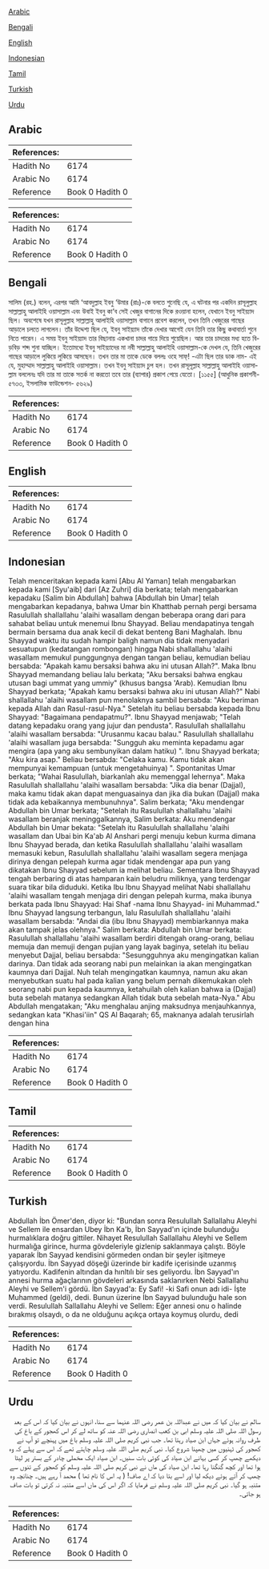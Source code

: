 [Arabic](#arabic)

[Bengali](#bengali)

[English](#english)

[Indonesian](#indonesian)

[Tamil](#tamil)

[Turkish](#turkish)

[Urdu](#urdu)

## Arabic


<div dir="rtl" lang="ar" style={{fontSize:'larger',backgroundColor:'#f8f9fa',padding:20}}>

</div>
<div style={{backgroundColor:'#f8f9fa',padding:20, marginBottom: 10}}><table> <thead> <tr> <th>References:</th> <th></th> </tr> </thead> <tbody><tr><td>Hadith No</td><td>6174</td></tr><tr><td>Arabic No</td><td>6174</td></tr><tr><td>Reference</td><td>Book 0 Hadith 0</td></tr></tbody></table></div>


<div dir="rtl" lang="ar" style={{fontSize:'larger',backgroundColor:'#f8f9fa',padding:20}}>

</div>
<div style={{backgroundColor:'#f8f9fa',padding:20, marginBottom: 10}}><table> <thead> <tr> <th>References:</th> <th></th> </tr> </thead> <tbody><tr><td>Hadith No</td><td>6174</td></tr><tr><td>Arabic No</td><td>6174</td></tr><tr><td>Reference</td><td>Book 0 Hadith 0</td></tr></tbody></table></div>

## Bengali


<div dir="ltr" lang="bn" style={{fontSize:'larger',backgroundColor:'#f8f9fa',padding:20}}>
সালিম (রহ.) বলেন, এরপর আমি ‘আবদুল্লাহ ইবনু ‘উমার (রাঃ)-কে বলতে শুনেছি যে, এ ঘটনার পর একদিন রাসূলুল্লাহ সাল্লাল্লাহু আলাইহি ওয়াসাল্লাম এবং উবাই ইবনু কা‘ব সেই খেজুর বাগানের দিকে রওয়ানা হলেন, যেখানে ইবনু সাইয়্যাদ ছিল। অবশেষে যখন রাসূলুল্লাহ সাল্লাল্লাহু আলাইহি ওয়াসাল্লাম বাগানে প্রবেশ করলেন, তখন তিনি খেজুরের গাছের আড়ালে চলতে লাগলেন। তাঁর উদ্দেশ্য ছিল যে, ইবনু সাইয়্যাদ তাঁকে দেখার আগেই যেন তিনি তার কিছু কথাবার্তা শুনে নিতে পারেন। এ সময় ইবনু সাইয়্যাদ তার বিছানায় একখানা চাদর গায়ে দিয়ে শুয়েছিল। আর তার চাদরের মধ্য হতে বিড়বিড় শব্দ শুনা যাচ্ছিল। ইতোমধ্যে ইবনু সাইয়্যাদের মা নবী সাল্লাল্লাহু আলাইহি ওয়াসাল্লাম-কে দেখল যে, তিনি খেজুরের গাছের আড়ালে লুকিয়ে লুকিয়ে আসছেন। তখন তার মা তাকে ডেকে বললঃ ওহে সাফ্! -এটা ছিল তার ডাক নাম- এই যে, মুহাম্মাদ সাল্লাল্লাহু আলাইহি ওয়াসাল্লাম। তখন ইবনু সাইয়্যাদ চুপ হল। তখন রাসূলূল্লাহ সাল্লাল্লাহু আলাইহি ওয়াসাল্লাম বললেনঃ যদি তার মা তাকে সতর্ক না করতো তবে তার (ব্যাপার) প্রকাশ পেয়ে যেতো। [১১৫৫] (আধুনিক প্রকাশনী- ৫৭৩৩, ইসলামিক ফাউন্ডেশন- ৫৬২৯)
</div>
<div style={{backgroundColor:'#f8f9fa',padding:20, marginBottom: 10}}><table> <thead> <tr> <th>References:</th> <th></th> </tr> </thead> <tbody><tr><td>Hadith No</td><td>6174</td></tr><tr><td>Arabic No</td><td>6174</td></tr><tr><td>Reference</td><td>Book 0 Hadith 0</td></tr></tbody></table></div>

## English


<div dir="ltr" lang="en" style={{fontSize:'larger',backgroundColor:'#f8f9fa',padding:20}}>

</div>
<div style={{backgroundColor:'#f8f9fa',padding:20, marginBottom: 10}}><table> <thead> <tr> <th>References:</th> <th></th> </tr> </thead> <tbody><tr><td>Hadith No</td><td>6174</td></tr><tr><td>Arabic No</td><td>6174</td></tr><tr><td>Reference</td><td>Book 0 Hadith 0</td></tr></tbody></table></div>

## Indonesian


<div dir="ltr" lang="id" style={{fontSize:'larger',backgroundColor:'#f8f9fa',padding:20}}>
Telah menceritakan kepada kami [Abu Al Yaman] telah mengabarkan kepada kami [Syu'aib] dari [Az Zuhri] dia berkata; telah mengabarkan kepadaku [Salim bin Abdullah] bahwa [Abdullah bin Umar] telah mengabarkan kepadanya, bahwa Umar bin Khatthab pernah pergi bersama Rasulullah shallallahu 'alaihi wasallam dengan beberapa orang dari para sahabat beliau untuk menemui Ibnu Shayyad. Beliau mendapatinya tengah bermain bersama dua anak kecil di dekat benteng Bani Maghalah. Ibnu Shayyad waktu itu sudah hampir baligh namun dia tidak menyadari sesuatupun (kedatangan rombongan) hingga Nabi shallallahu 'alaihi wasallam memukul punggungnya dengan tangan beliau, kemudian beliau bersabda: "Apakah kamu bersaksi bahwa aku ini utusan Allah?". Maka Ibnu Shayyad memandang beliau lalu berkata; "Aku bersaksi bahwa engkau utusan bagi ummat yang ummiy" (khusus bangsa 'Arab). Kemudian Ibnu Shayyad berkata; "Apakah kamu bersaksi bahwa aku ini utusan Allah?" Nabi shallallahu 'alaihi wasallam pun menolaknya sambil bersabda: "Aku beriman kepada Allah dan Rasul-rasul-Nya." Setelah itu beliau bersabda kepada Ibnu Shayyad: "Bagaimana pendapatmu?". Ibnu Shayyad menjawab; "Telah datang kepadaku orang yang jujur dan pendusta". Rasulullah shallallahu 'alaihi wasallam bersabda: "Urusanmu kacau balau." Rasulullah shallallahu 'alaihi wasallam juga bersabda: "Sungguh aku meminta kepadamu agar mengira (apa yang aku sembunyikan dalam hatiku) ". Ibnu Shayyad berkata; "Aku kira asap." Beliau bersabda: "Celaka kamu. Kamu tidak akan mempunyai kemampuan (untuk mengetahuinya) ". Spontanitas Umar berkata; "Wahai Rasulullah, biarkanlah aku memenggal lehernya". Maka Rasulullah shallallahu 'alaihi wasallam bersabda: "Jika dia benar (Dajjal), maka kamu tidak akan dapat menguasainya dan jika dia bukan (Dajjal) maka tidak ada kebaikannya membunuhnya". Salim berkata; "Aku mendengar Abdullah bin Umar berkata; "Setelah itu Rasulullah shallallahu 'alaihi wasallam beranjak meninggalkannya, Salim berkata: Aku mendengar Abdullah bin Umar bekata: "Setelah itu Rasulullah shallallahu 'alaihi wasallam dan Ubai bin Ka'ab Al Anshari pergi menuju kebun kurma dimana Ibnu Shayyad berada, dan ketika Rasulullah shallallahu 'alaihi wasallam memasuki kebun, Rasulullah shallallahu 'alaihi wasallam segera menjaga dirinya dengan pelepah kurma agar tidak mendengar apa pun yang dikatakan Ibnu Shayyad sebelum ia melihat beliau. Sementara Ibnu Shayyad tengah berbaring di atas hamparan kain beludru miliknya, yang terdengar suara tikar bila diduduki. Ketika Ibu Ibnu Shayyad melihat Nabi shallallahu 'alaihi wasallam tengah menjaga diri dengan pelepah kurma, maka ibunya berkata pada Ibnu Shayyad: Hai Shaf -nama Ibnu Shayyad- ini Muhammad." Ibnu Shayyad langsung terbangun, lalu Rasulullah shallallahu 'alaihi wasallam bersabda: "Andai dia (ibu Ibnu Shayyad) membiarkannya maka akan tampak jelas olehnya." Salim berkata: Abdullah bin Umar berkata: Rasulullah shallallahu 'alaihi wasallam berdiri ditengah orang-orang, beliau memuja dan memuji dengan pujian yang layak baginya, setelah itu beliau menyebut Dajjal, beliau bersabda: "Sesungguhnya aku mengingatkan kalian darinya. Dan tidak ada seorang nabi pun melainkan ia akan mengingatkan kaumnya dari Dajjal. Nuh telah mengingatkan kaumnya, namun aku akan menyebutkan suatu hal pada kalian yang belum pernah dikemukakan oleh seorang nabi pun kepada kaumnya, ketahuilah oleh kalian bahwa ia (Dajjal) buta sebelah matanya sedangkan Allah tidak buta sebelah mata-Nya." Abu Abdullah mengatakan; "Aku menghalau anjing maksudnya menjauhkannya, sedangkan kata "Khasi'iin" QS Al Baqarah; 65, maknanya adalah terusirlah dengan hina
</div>
<div style={{backgroundColor:'#f8f9fa',padding:20, marginBottom: 10}}><table> <thead> <tr> <th>References:</th> <th></th> </tr> </thead> <tbody><tr><td>Hadith No</td><td>6174</td></tr><tr><td>Arabic No</td><td>6174</td></tr><tr><td>Reference</td><td>Book 0 Hadith 0</td></tr></tbody></table></div>

## Tamil


<div dir="ltr" lang="ta" style={{fontSize:'larger',backgroundColor:'#f8f9fa',padding:20}}>

</div>
<div style={{backgroundColor:'#f8f9fa',padding:20, marginBottom: 10}}><table> <thead> <tr> <th>References:</th> <th></th> </tr> </thead> <tbody><tr><td>Hadith No</td><td>6174</td></tr><tr><td>Arabic No</td><td>6174</td></tr><tr><td>Reference</td><td>Book 0 Hadith 0</td></tr></tbody></table></div>

## Turkish


<div dir="ltr" lang="tr" style={{fontSize:'larger',backgroundColor:'#f8f9fa',padding:20}}>
Abdullah İbn Ömer'den, diyor ki: "Bundan sonra Resulullah Sallallahu Aleyhi ve Sellem ile ensardan Ubey İbn Ka'b, İbn Sayyad'ın içinde bulunduğu hurmalıklara doğru gittiler. Nihayet Resulullah Sallallahu Aleyhi ve Sellem hurmalığa girince, hurma gövdeleriyle gizlenip saklanmaya çalıştı. Böyle yaparak İbn Sayyad kendisini görmeden ondan bir şeyler işitmeye çalışıyordu. İbn Sayyad döşeği üzerinde bir kadife içerisinde uzanmış yatıyordu. Kadifenin altından da hınltılı bir ses geliyordu. İbn Sayyad'ın annesi hurma ağaçlarının gövdeleri arkasında saklanırken Nebi Sallallahu Aleyhi ve Sellem'i gördü. İbn Sayyad'a: Ey Safi! -ki Safi onun adı idi- İşte Muhammed (geldi), dedi. Bunun üzerine İbn Sayyad bulunduğu hale son verdi. Resulullah Sallallahu Aleyhi ve Sellem: Eğer annesi onu o halinde bırakmış olsaydı, o da ne olduğunu açıkça ortaya koymuş olurdu, dedi
</div>
<div style={{backgroundColor:'#f8f9fa',padding:20, marginBottom: 10}}><table> <thead> <tr> <th>References:</th> <th></th> </tr> </thead> <tbody><tr><td>Hadith No</td><td>6174</td></tr><tr><td>Arabic No</td><td>6174</td></tr><tr><td>Reference</td><td>Book 0 Hadith 0</td></tr></tbody></table></div>

## Urdu


<div dir="rtl" lang="ur" style={{fontSize:'larger',backgroundColor:'#f8f9fa',padding:20}}>
سالم نے بیان کیا کہ میں نے عبداللہ بن عمر رضی اللہ عنہما سے سنا، انہوں نے بیان کیا کہ اس کے بعد رسول اللہ صلی اللہ علیہ وسلم ابی بن کعب انصاری رضی اللہ عنہ کو ساتھ لے کر اس کھجور کے باغ کی طرف روانہ ہوئے جہاں ابن صیاد رہتا تھا۔ جب نبی کریم صلی اللہ علیہ وسلم باغ میں پہنچے تو آپ نے کھجور کی ٹہنیوں میں چھپنا شروع کیا۔ نبی کریم صلی اللہ علیہ وسلم چاہتے تھے کہ اس سے پہلے کہ وہ دیکھے چھپ کر کسی بہانے ابن صیاد کی کوئی بات سنیں۔ ابن صیاد ایک مخملی چادر کے بستر پر لیٹا ہوا تھا اور کچھ گنگنا رہا تھا۔ ابن صیاد کی ماں نے نبی کریم صلی اللہ علیہ وسلم کو کھجور کے تنوں سے چھپ کر آتے ہوئے دیکھ لیا اور اسے بتا دیا کہ اے صاف! ( یہ اس کا نام تھا ) محمد آ رہے ہیں۔ چنانچہ وہ متنبہ ہو گیا۔ نبی کریم صلی اللہ علیہ وسلم نے فرمایا کہ اگر اس کی ماں اسے متنبہ نہ کرتی تو بات صاف ہو جاتی۔
</div>
<div style={{backgroundColor:'#f8f9fa',padding:20, marginBottom: 10}}><table> <thead> <tr> <th>References:</th> <th></th> </tr> </thead> <tbody><tr><td>Hadith No</td><td>6174</td></tr><tr><td>Arabic No</td><td>6174</td></tr><tr><td>Reference</td><td>Book 0 Hadith 0</td></tr></tbody></table></div>